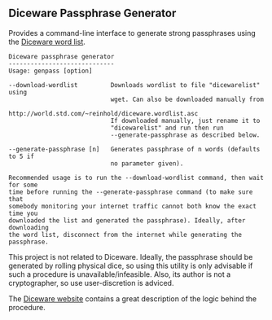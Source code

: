 ## Diceware Passphrase Generator

Provides a command-line interface to generate strong passphrases using the
[Diceware word list](http://world.std.com/~reinhold/diceware.wordlist.asc).

```
Diceware passphrase generator
-----------------------------
Usage: genpass [option]

--download-wordlist         Downloads wordlist to file "dicewarelist" using
                            wget. Can also be downloaded manually from
                            http://world.std.com/~reinhold/diceware.wordlist.asc
                            If downloaded manually, just rename it to
                            "dicewarelist" and run then run
                            --generate-passphrase as described below.

--generate-passphrase [n]   Generates passphrase of n words (defaults to 5 if
                            no parameter given).

Recommended usage is to run the --download-wordlist command, then wait for some
time before running the --generate-passphrase command (to make sure that
somebody monitoring your internet traffic cannot both know the exact time you
downloaded the list and generated the passphrase). Ideally, after downloading
the word list, disconnect from the internet while generating the passphrase.
```

This project is not related to Diceware. Ideally, the passphrase should be
generated by rolling physical dice, so using this utility is only advisable if
such a procedure is unavailable/infeasible. Also, its author is not a
cryptographer, so use user-discretion is adviced.

The [Diceware website](http://world.std.com/~reinhold/diceware.html) contains a
great description of the logic behind the procedure.
